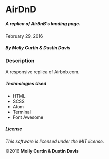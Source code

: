 # AirDnD

##### A replica of AirBnB's landing page.

February 29, 2016

##### By Molly Curtin & Dustin Davis

### Description

A responsive replica of Airbnb.com.


##### Technologies Used

* HTML
* SCSS
* Atom
* Terminal
* Font Awesome


##### License

*This software is licensed under the MIT license.*

&copy;2016 **Molly Curtin &amp; Dustin Davis**
